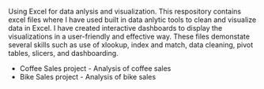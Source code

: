 Using Excel for data anlysis and visualization. This respository contains excel files where I have used built in data anlytic tools to clean and visualize data in Excel.
I have created interactive dashboards to display the visualizations in a user-friendly and effective way.
These files demonstate several skills such as use of xlookup, index and match, data cleaning, pivot tables, slicers, and dashboarding.
- Coffee Sales project - Analysis of coffee sales
- Bike Sales project - Analysis of bike sales
